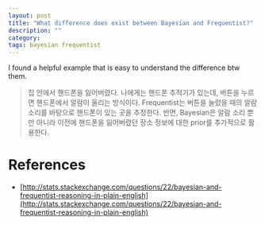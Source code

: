 ```yaml
---
layout: post
title: "What difference does exist between Bayesian and Frequentist?"
description: ""
category: 
tags: bayesian frequentist
---
```


I found a helpful example that is easy to understand the difference btw them.

> 집 안에서 핸드폰을 잃어버렸다. 나에게는 핸드폰 추적기가 있는데, 버튼을 누르면 핸드폰에서 알람이 울리는 방식이다. Frequentist는 버튼을 눌렀을 때의 알람 소리를 바탕으로 핸드폰이 있는 곳을 추정한다. 반면, Bayesian은 알람 소리 뿐만 아니라 이전에 핸드폰을 잃어버렸던 장소 정보에 대한 prior를 추가적으로 활용한다.

# References
* [http://stats.stackexchange.com/questions/22/bayesian-and-frequentist-reasoning-in-plain-english](http://stats.stackexchange.com/questions/22/bayesian-and-frequentist-reasoning-in-plain-english)